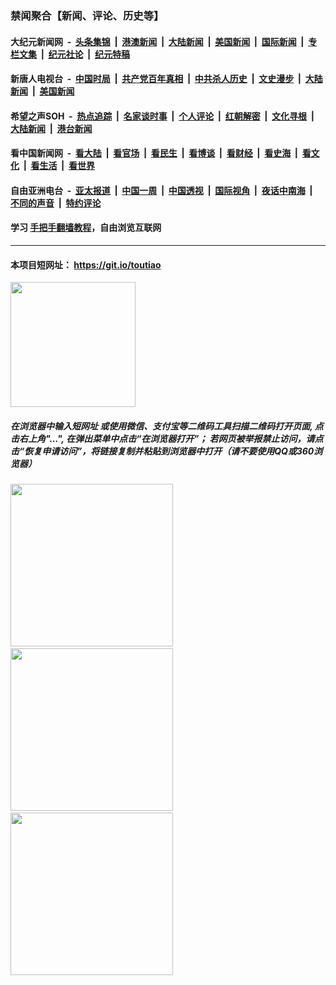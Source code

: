 ### 禁闻聚合【新闻、评论、历史等】

#### 大纪元新闻网 &nbsp;-&nbsp; [头条集锦](indexes/E头条集锦.md?t=03061302) &nbsp;|&nbsp; [港澳新闻](indexes/E港澳新闻.md?t=03061302)  &nbsp;|&nbsp; [大陆新闻](indexes/E大陆新闻.md?t=03061302) &nbsp;|&nbsp; [美国新闻](indexes/E美国新闻.md?t=03061302) &nbsp;|&nbsp; [国际新闻](indexes/E国际新闻.md?t=03061302) &nbsp;|&nbsp; [专栏文集](indexes/E专栏文集.md?t=03061302) &nbsp;|&nbsp; [纪元社论](indexes/E纪元社论.md?t=03061302) &nbsp;|&nbsp; [纪元特稿](indexes/E纪元特稿.md?t=03061302) 

#### 新唐人电视台 &nbsp;-&nbsp; [中国时局](indexes/N中国时局.md?t=03061302) &nbsp;|&nbsp; [共产党百年真相](indexes/N共产党百年真相.md?t=03061302) &nbsp;|&nbsp; [中共杀人历史](indexes/N中共杀人历史.md?t=03061302) &nbsp;|&nbsp; [文史漫步](indexes/N文史漫步.md?t=03061302) &nbsp;|&nbsp; [大陆新闻](indexes/N大陆新闻.md?t=03061302) &nbsp;|&nbsp; [美国新闻](indexes/N美国新闻.md?t=03061302)

#### 希望之声SOH &nbsp;-&nbsp; [热点追踪](indexes/H热点追踪.md?t=03061302) &nbsp;|&nbsp; [名家谈时事](indexes/H名家谈时事.md?t=03061302) &nbsp;|&nbsp; [个人评论](indexes/H个人评论.md?t=03061302)  &nbsp;|&nbsp; [红朝解密](indexes/H红朝解密.md?t=03061302) &nbsp;|&nbsp; [文化寻根](indexes/H文化寻根.md?t=03061302) &nbsp;|&nbsp; [大陆新闻](indexes/H大陆新闻.md?t=03061302) &nbsp;|&nbsp; [港台新闻](indexes/H港台新闻.md?t=03061302)

#### 看中国新闻网 &nbsp;-&nbsp; [看大陆](indexes/S看大陆.md?t=03061302) &nbsp;|&nbsp; [看官场](indexes/S看官场.md?t=03061302) &nbsp;|&nbsp; [看民生](indexes/S看民生.md?t=03061302)  &nbsp;|&nbsp; [看博谈](indexes/S看博谈.md?t=03061302) &nbsp;|&nbsp; [看财经](indexes/S看财经.md?t=03061302) &nbsp;|&nbsp; [看史海](indexes/S看史海.md?t=03061302) &nbsp;|&nbsp; [看文化](indexes/S看文化.md?t=03061302) &nbsp;|&nbsp; [看生活](indexes/S看生活.md?t=03061302) &nbsp;|&nbsp; [看世界](indexes/S看世界.md?t=03061302)

#### 自由亚洲电台 &nbsp;-&nbsp; [亚太报道](indexes/R亚太报道.md?t=03061302) &nbsp;|&nbsp; [中国一周](indexes/R中国一周.md?t=03061302) &nbsp;|&nbsp; [中国透视](indexes/R中国透视.md?t=03061302)  &nbsp;|&nbsp; [国际视角](indexes/R国际视角.md?t=03061302) &nbsp;|&nbsp; [夜话中南海](indexes/R夜话中南海.md?t=03061302) &nbsp;|&nbsp; [不同的声音](indexes/R不同的声音.md?t=03061302) &nbsp;|&nbsp; [特约评论](indexes/R特约评论.md?t=03061302)

#### 学习 [手把手翻墙教程](https://github.com/gfw-breaker/guides/wiki)，自由浏览互联网

----

#### 本项目短网址： https://git.io/toutiao
<img src="https://raw.githubusercontent.com/gfw-breaker/banned-news/master/scripts/img/qr.png" width="200px"/>  

##### 在浏览器中输入短网址 或使用微信、支付宝等二维码工具扫描二维码打开页面, 点击右上角"...", 在弹出菜单中点击“在浏览器打开”； 若网页被举报禁止访问，请点击“恢复申请访问”，将链接复制并粘贴到浏览器中打开（请不要使用QQ或360浏览器）

<img src="https://raw.githubusercontent.com/gfw-breaker/banned-news/master/scripts/img/1.png" width="260px"/> &nbsp; <img src="https://raw.githubusercontent.com/gfw-breaker/banned-news/master/scripts/img/2.png" width="260px"/> &nbsp; <img src="https://raw.githubusercontent.com/gfw-breaker/banned-news/master/scripts/img/3.png" width="260px"/>
